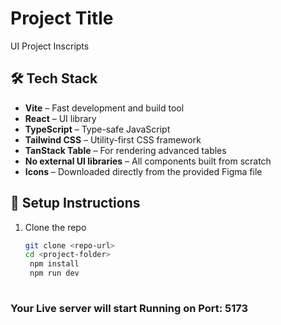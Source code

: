 # Project Title

UI Project Inscripts

## 🛠 Tech Stack

- **Vite** – Fast development and build tool
- **React** – UI library
- **TypeScript** – Type-safe JavaScript
- **Tailwind CSS** – Utility-first CSS framework
- **TanStack Table** – For rendering advanced tables
- **No external UI libraries** – All components built from scratch
- **Icons** – Downloaded directly from the provided Figma file

## 🚀 Setup Instructions

1. Clone the repo  
   ```bash
   git clone <repo-url>
   cd <project-folder>
    npm install
    npm run dev
    
### Your Live server will start Running on Port: 5173
   
 
  
  